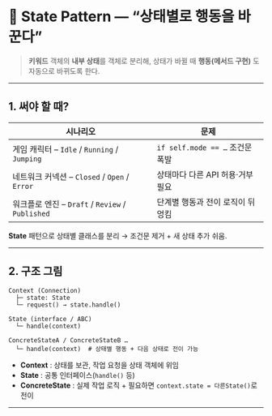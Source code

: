 # 🔄 State Pattern — “상태별로 행동을 바꾼다”

> **키워드**
> 객체의 **내부 상태**를 객체로 분리해, 상태가 바뀔 때 **행동(메서드 구현)** 도 자동으로 바뀌도록 한다.

---

## 1. 써야 할 때?

| 시나리오                                       | 문제                         |
| ------------------------------------------ | -------------------------- |
| 게임 캐릭터 – `Idle` / `Running` / `Jumping`    | `if self.mode == …` 조건문 폭발 |
| 네트워크 커넥션 – `Closed` / `Open` / `Error`     | 상태마다 다른 API 허용·거부 필요       |
| 워크플로 엔진 – `Draft` / `Review` / `Published` | 단계별 행동과 전이 로직이 뒤엉킴         |

**State** 패턴으로 상태별 클래스를 분리 → 조건문 제거 + 새 상태 추가 쉬움.

---

## 2. 구조 그림

```
Context (Connection)
  ├─ state: State
  └─ request() → state.handle()

State (interface / ABC)
  └─ handle(context)

ConcreteStateA / ConcreteStateB …
  └─ handle(context)  # 상태별 행동 + 다음 상태로 전이 가능
```

* **Context** : 상태를 보관, 작업 요청을 상태 객체에 위임
* **State** : 공통 인터페이스(`handle()` 등)
* **ConcreteState** : 실제 작업 로직 + 필요하면 `context.state = 다른State()`로 전이

---

